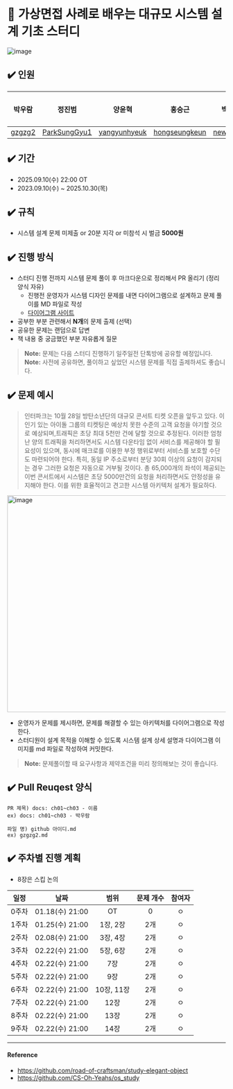 # 📌 가상면접 사례로 배우는 대규모 시스템 설계 기초 스터디 
![image](https://contents.kyobobook.co.kr/sih/fit-in/400x0/pdt/9788966263158.jpg)


## ✔️ 인원
| 박우람 | 정진범 | 양윤혁 | 홍승근 | 백성윤 | 홍성민 |
| ---| --- | --- | --- | ---- | ---- |
| [gzgzg2](https://github.com/gzgzg2)|[ParkSungGyu1](https://github.com/ParkSungGyu1)|[yangyunhyeuk](https://github.com/yangyunhyeuk) |[hongseungkeun](https://github.com/orgs/book-kitty/people/hongseungkeun) |[newbiebsy](https://github.com/newbiebsy) |
## ✔️ 기간
- 2025.09.10(수) 22:00 OT
- 2023.09.10(수) ~ 2025.10.30(목)

## ✔️ 규칙
- 시스템 설계 문제 미제출 or 20분 지각 or 미참석 시 벌금 **5000원** 

## ✔️ 진행 방식
- 스터디 진행 전까지 시스템 문제 풀이 후 마크다운으로 정리해서 PR 올리기 (정리 양식 자유)
  - 진행전 운영자가 시스템 디자인 문제를 내면 다이어그램으로 설계하고 문제 풀이를 MD 파일로 작성
  - [다이어그램 사이트](https://excalidraw.com/)
- 공부한 부분 관련해서 **N개**의 문제 출제 (선택)
- 공유한 문제는 랜덤으로 답변
- 책 내용 중 궁금했던 부분 자유롭게 질문
> **Note:** 문제는 다음 스터디 진행하기 일주일전 단톡방에 공유할 예정입니다.  
> **Note:** 사전에 공유하면, 풀이하고 싶었던 시스템 문제를 직접 출제하셔도 좋습니다. 

## ✔️ 문제 예시
> 인터파크는 10월 28일 방탄소년단의 대규모 콘서트 티켓 오픈을 앞두고 있다. 이 인기 있는 아이돌 그룹의 티켓팅은 예상치 못한 수준의 고객 요청을 야기할 것으로 예상되며,트래픽은 초당 최대 5천만 건에 달할 것으로 추정된다.
> 이러한 엄청난 양의 트래픽을 처리하면서도 시스템 다운타임 없이 서비스를 제공해야 할 필요성이 있으며, 동시에 매크로를 이용한 부정 행위로부터 서비스를 보호할 수단도 마련되어야 한다.
> 특히, 동일 IP 주소로부터 분당 30회 이상의 요청이 감지되는 경우 그러한 요청은 자동으로 거부될 것이다. 총 65,000개의 좌석이 제공되는 이번 콘서트에서 시스템은 초당 5000만건의 요청을 처리하면서도 안정성을 유지해야 한다.
> 이를 위한 효율적이고 견고한 시스템 아키텍처 설계가 필요하다.

<img width="700" height="500" alt="image" src="https://github.com/user-attachments/assets/57545ee0-05ad-4a4a-bf8b-71d641ccdd4b" />


- 운영자가 문제를 제시하면, 문제를 해결할 수 있는 아키텍처를 다이어그램으로 작성한다.
- 스터디원이 설계 목적을 이해할 수 있도록 시스템 설계 상세 설명과 다이어그램 이미지를 md 파일로 작성하여 커밋한다.
> **Note:** 문제풀이할 때 요구사항과 제약조건을 미리 정의해보는 것이 좋습니다.
  

## ✔️ Pull Reuqest 양식
```text
PR 제목) docs: ch01~ch03 - 이름
ex) docs: ch01~ch03 - 박우람

파일 명) github 아이디.md
ex) gzgzg2.md
```

## ✔️ 주차별 진행 계획
- 8장은 스킵 논의
  
|일정|날짜|범위|문제 개수|참여자
|:--:|:--:|:--:|:--:|:--:|
|0주차| 01.18(수) 21:00|OT|0|ㅇ | 
|1주차| 01.25(수) 21:00|1장, 2장| 2개| ㅇ|
|2주차| 02.08(수) 21:00|3장, 4장| 2개 |ㅇ|
|3주차| 02.22(수) 21:00|5장, 6장| 2개 |ㅇ|
|4주차| 02.22(수) 21:00|7장| 2개 |ㅇ|
|5주차| 02.22(수) 21:00|9장| 2개 |ㅇ|
|6주차| 02.22(수) 21:00|10장, 11장| 2개 |ㅇ|
|7주차| 02.22(수) 21:00|12장| 2개 |ㅇ|
|8주차| 02.22(수) 21:00|13장| 2개 |ㅇ|
|9주차| 02.22(수) 21:00|14장| 2개 |ㅇ|
---

#### Reference 
- https://github.com/road-of-craftsman/study-elegant-object
- https://github.com/CS-Oh-Yeahs/os_study    
